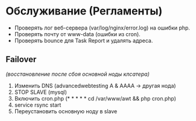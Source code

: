 Обслуживание (Регламенты)
=========================

* Проверять лог веб-сервера (var/log/nginx/error.log) на ошибки php.
* Проверять почту от www-data (ошибки из cron).
* Проверять bounce для Task Report и удалять адреса.

Failover
--------
*(восстановление после сбоя основной ноды клсатера)*

1. Изменить DNS (advancedwebtesting A & AAAA -> другая нода)
2. STOP SLAVE (mysql)
3. Включить cron.php (* * * * * cd /var/www/awt && php cron.php)
4. service rsync start
5. Переустановить основную ноду в slave

